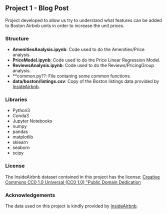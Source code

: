 ## Project 1 - Blog Post
Project developed to allow us try to understand what features can be added to Boston Airbnb units in order to increase the unit prices.

### Structure
- **AmenitiesAnalysis.ipynb**: Code used to do the Amenities/Price analysis.
- **PriceModel.ipynb**: Code used to do the Price Linear Regression Model.
- **ReviewsAnalysis.ipynb**: Code used to do the Reviews/PricingGroup analysis.
- **common.py??: File contaning some common functions.
- **data/boston/listings.csv**: Copy of the Boston listings data provided by [InsideAirbnb](http://insideairbnb.com/get-the-data.html).

### Libraries
- Python3
- Conda3
- Jupyter Notebooks
- numpy
- pandas
- matplotlib
- sklearn
- seaborn
- scipy

### License
The InsideAirbnb dataset contained in this project has the license: [Creative Commons CC0 1.0 Universal (CC0 1.0) "Public Domain Dedication](https://creativecommons.org/publicdomain/zero/1.0/)

### Acknowledgements
The data used on this project is kindly provided by [InsideAirbnb](http://insideairbnb.com/get-the-data.html).